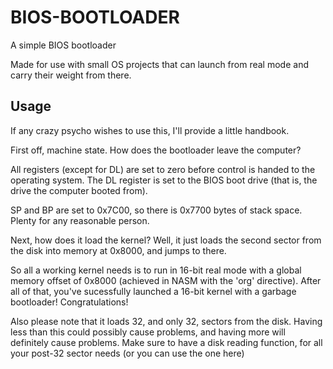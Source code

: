 # BIOS-BOOTLOADER
A simple BIOS bootloader

Made for use with small OS projects that can launch from real mode and carry their weight from there.

## Usage
If any crazy psycho wishes to use this, I'll provide a little handbook.

First off, machine state. How does the bootloader leave the computer?

All registers (except for DL) are set to zero before control is handed to the operating system.
The DL register is set to the BIOS boot drive (that is, the drive the computer booted from).

SP and BP are set to 0x7C00, so there is 0x7700 bytes of stack space. Plenty for any reasonable person.

Next, how does it load the kernel?
Well, it just loads the second sector from the disk into memory at 0x8000, and jumps to there.

So all a working kernel needs is to run in 16-bit real mode with a global memory offset of 0x8000 (achieved in NASM with the 'org' directive).
After all of that, you've sucessfully launched a 16-bit kernel with a garbage bootloader! Congratulations!

Also please note that it loads 32, and only 32, sectors from the disk. Having less than this could possibly cause problems, and having more will definitely cause problems.
Make sure to have a disk reading function, for all your post-32 sector needs (or you can use the one here)
